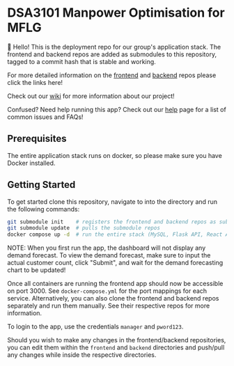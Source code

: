 # DSA3101 Manpower Optimisation for MFLG

👋 Hello! This is the deployment repo for our group's application stack. The frontend and backend repos are added as submodules to this repository, tagged to a commit hash that is stable and working.

For more detailed information on the [frontend](https://github.com/kevin-pek/dsa3101-frontend/) and [backend](https://github.com/shecheeyee/dsa3101-manpower-optimization-ci-backend/) repos please click the links here!

Check out our [wiki](https://github.com/kevin-pek/dsa3101-deployment/wiki) for more information about our project!

Confused? Need help running this app? Check out our [help](https://github.com/kevin-pek/dsa3101-deployment/wiki/Help) page for a list of common issues and FAQs!

## Prerequisites

The entire application stack runs on docker, so please make sure you have Docker installed.

## Getting Started

To get started clone this repository, navigate to into the directory and run the following commands:

```sh
git submodule init    # registers the frontend and backend repos as submodules
git submodule update  # pulls the submodule repos
docker compose up -d  # run the entire stack (MySQL, Flask API, React App) in detached mode
```
NOTE: When you first run the app, the dashboard will not display any demand forecast. To view the demand forecast, make sure to input the actual customer count, click "Submit", and wait for the demand forecasting chart to be updated!

Once all containers are running the frontend app should now be accessible on port 3000. See `docker-compose.yml` for the port mappings for each service. Alternatively, you can also clone the frontend and backend repos separately and run them manually. See their respective repos for more information.

To login to the app, use the credentials `manager` and `pword123`.

Should you wish to make any changes in the frontend/backend repositories, you can edit them within the `frontend` and `backend` directories and push/pull any changes while inside the respective directories.

